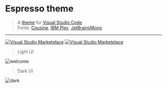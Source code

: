 # Espresso theme
> A [theme](https://github.com/Rasarts/EspressoVsCode) for [Visual Studio Code](http://code.visualstudio.com).
<br> Fonts: [Cousine](https://fonts.google.com/specimen/Cousine), [IBM Plex](https://github.com/IBM/plex), [JetBrainsMono](https://www.jetbrains.com/lp/mono/)
---

[![Visual Studio Marketplace](https://img.shields.io/vscode-marketplace/d/vitaliy.espresso.svg?style=flat-square)](vitaliy.espresso) [![Visual Studio Marketplace](https://img.shields.io/vscode-marketplace/r/vitaliy.espresso.svg?style=flat-square)](vitaliy.espresso)


> Light UI

![welcome](https://raw.githubusercontent.com/Rasarts/EspressoVsCode/master/preview/preview_light_ui_welcome.png)

> Dark UI

![dark](https://raw.githubusercontent.com/Rasarts/EspressoVsCode/master/preview/preview_dark.png)
